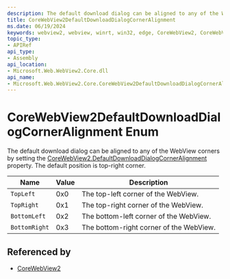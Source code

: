 ```yaml
---
description: The default download dialog can be aligned to any of the WebView corners by setting the CoreWebView2.DefaultDownloadDialogCornerAlignment property. The default position is top-right corner.
title: CoreWebView2DefaultDownloadDialogCornerAlignment
ms.date: 06/19/2024
keywords: webview2, webview, winrt, win32, edge, CoreWebView2, CoreWebView2Controller, browser control, edge html, CoreWebView2DefaultDownloadDialogCornerAlignment
topic_type:
- APIRef
api_type:
- Assembly
api_location:
- Microsoft.Web.WebView2.Core.dll
api_name:
- Microsoft.Web.WebView2.Core.CoreWebView2DefaultDownloadDialogCornerAlignment
---
```


# CoreWebView2DefaultDownloadDialogCornerAlignment Enum

The default download dialog can be aligned to any of the WebView corners by setting the [CoreWebView2.DefaultDownloadDialogCornerAlignment](corewebview2.md#defaultdownloaddialogcorneralignment) property. The default position is top-right corner.

| Name |  Value | Description |
|--|--|--|
|`TopLeft` | 0x0  |  The top-left corner of the WebView.|
|`TopRight` | 0x1  |  The top-right corner of the WebView.|
|`BottomLeft` | 0x2  |  The bottom-left corner of the WebView.|
|`BottomRight` | 0x3  |  The bottom-right corner of the WebView.|


## Referenced by

- [CoreWebView2](corewebview2.md)
